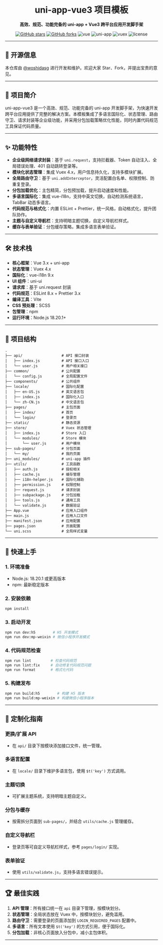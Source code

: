 <h1 align="center">uni-app-vue3 项目模板</h1>

<p align="center">
  <strong>高效、规范、功能完备的 uni-app + Vue3 跨平台应用开发脚手架</strong>
</p>

<p align="center">
  <a href="https://github.com/woshidasg/uni-app-vue3"><img src="https://img.shields.io/github/stars/woshidasg/uni-app-vue3.svg?style=social&label=Stars" alt="GitHub stars"></a>
  <a href="https://github.com/woshidasg/uni-app-vue3/fork"><img src="https://img.shields.io/github/forks/woshidasg/uni-app-vue3.svg?style=social&label=Fork" alt="GitHub forks"></a>
  <img src="https://img.shields.io/badge/Vue-3.x-green" alt="vue">
  <img src="https://img.shields.io/badge/uni--app-supported-blue" alt="uni-app">
  <img src="https://img.shields.io/badge/Vuex-4.x-orange" alt="vuex">
  <img src="https://img.shields.io/github/license/woshidasg/uni-app-vue3" alt="license">
</p>

---

## 📖 开源信息

本仓库由 [@woshidasg](https://github.com/woshidasg) 进行开发和维护。欢迎大家 Star、Fork，并提出宝贵的意见。

---

## 📖 项目简介

uni-app-vue3 是一个高效、规范、功能完备的 uni-app 开发脚手架，为快速开发跨平台应用提供了完整的解决方案。本模板集成了多语言国际化、状态管理、路由守卫、请求封装等企业级功能，并采用分包加载策略优化性能，同时内置代码规范工具保证代码质量。

---

## ✨ 功能特性

- **企业级网络请求封装**：基于 `uni.request`，支持拦截器、Token 自动注入、全局错误处理、401 自动跳转登录等。
- **模块化状态管理**：集成 Vuex 4.x，用户信息持久化，支持多模块扩展。
- **全局路由守卫**：基于 `uni.addInterceptor`，灵活配置白名单、权限控制、防重复登录。
- **分包加载优化**：主包精简，分包预加载，提升启动速度和性能。
- **多语言国际化**：集成 vue-i18n，支持中英文切换，自动检测系统语言，TabBar 动态多语言。
- **代码规范与格式化**：内置 ESLint + Prettier，统一风格，自动格式化，提升团队协作。
- **主题与自定义导航栏**：支持明暗主题切换，自定义导航栏样式。
- **缓存与表单验证**：分包缓存策略，集成多语言表单验证。

---

## 🛠️ 技术栈

- **核心框架**：Vue 3.x + uni-app
- **状态管理**：Vuex 4.x
- **国际化**：vue-i18n 9.x
- **UI 组件**：uni-ui
- **请求库**：基于 uni.request 封装
- **代码规范**：ESLint 8.x + Prettier 3.x
- **编译工具**：Vite
- **CSS 预处理**：SCSS
- **包管理**：npm
- **运行环境**：Node.js 18.20.1+

---

## 📁 项目结构

```
.
├── api/                  # API 接口封装
│   ├── index.js          # API 接口入口
│   └── user.js           # 用户相关接口
├── common/               # 公共配置
│   └── config.js         # 全局配置文件
├── components/           # 公共组件
├── locale/               # 国际化配置
│   ├── en-US.js          # 英文语言包
│   ├── index.js          # 国际化入口
│   └── zh-CN.js          # 中文语言包
├── pages/                # 主包页面
│   ├── index/            # 首页
│   └── login/            # 登录页
├── static/               # 静态资源
├── store/                # Vuex 状态管理
│   ├── index.js          # Store 入口
│   └── modules/          # Store 模块
│       └── user.js       # 用户模块
├── sub-pages/            # 分包页面
│   └── my/               # 我的页面
├── uni_modules/          # uni-app 插件
├── utils/                # 工具函数
│   ├── auth.js           # 授权相关
│   ├── cache.js          # 缓存管理
│   ├── i18n-helper.js    # 国际化辅助
│   ├── permission.js     # 权限控制
│   ├── request.js        # 请求封装
│   ├── subpackage.js     # 分包加载
│   ├── tools.js          # 通用工具
│   └── validate.js       # 数据验证
├── App.vue               # 应用入口组件
├── main.js               # 应用入口文件
├── manifest.json         # 应用配置
├── pages.json            # 页面配置
└── uni.scss              # 全局样式变量
```

---

## 🚀 快速上手

### 1. 环境准备

- Node.js: 18.20.1 或更高版本
- npm: 最新稳定版本

### 2. 安装依赖

```bash
npm install
```

### 3. 启动开发

```bash
npm run dev:h5        # H5 开发模式
npm run dev:mp-weixin # 微信小程序开发模式
```

### 4. 代码规范检查

```bash
npm run lint         # 检查代码规范
npm run lint:fix     # 自动修复代码规范问题
npm run format       # 格式化代码
```

### 5. 构建发布

```bash
npm run build:h5        # 构建 H5 版本
npm run build:mp-weixin # 构建微信小程序版本
```

---

## 🔧 定制化指南

### 更换/扩展 API
- 在 `api/` 目录下按模块添加接口文件，统一管理。

### 多语言配置
- 在 `locale/` 目录下维护多语言包，使用 `$t('key')` 方式调用。

### 主题切换
- 可扩展主题系统，支持明暗主题自定义。

### 分包与缓存
- 按需拆分页面到 `sub-pages/`，并结合 `utils/cache.js` 管理缓存。

### 自定义导航栏
- 登录页等可自定义导航栏样式，参考 `pages/login/` 实现。

### 表单验证
- 使用 `utils/validate.js`，支持多语言错误提示。

---

## 🏆 最佳实践

1. **API 管理**：所有接口统一在 `api` 目录下管理，按模块划分。
2. **状态管理**：全局状态放在 Vuex 中，按模块划分，避免滥用。
3. **路由守卫**：需要登录的页面添加到 `LOGIN_REQUIRED_PAGES` 配置中。
4. **多语言**：所有文本使用 `$t('key')` 的方式引用，便于国际化。
5. **分包加载**：非核心页面放入分包中，减小主包体积。

---

